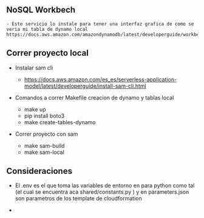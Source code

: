 

## NoSQL Workbech
    - Este servicio lo instale para tener una interfaz grafica de como se veria mi tabla de dynamo local
    https://docs.aws.amazon.com/amazondynamodb/latest/developerguide/workbench.settingup.html

## Correr proyecto local

- Instalar sam cli
    - https://docs.aws.amazon.com/es_es/serverless-application-model/latest/developerguide/install-sam-cli.html

- Comandos a correr Makefile creacion de dynamo y tablas local
    - make up
    - pip install boto3
    - make create-tables-dynamo

- Correr proyecto con sam
    - make sam-build
    - make sam-local

## Consideraciones

- El .env es el que toma las variables de entorno en para python como tal (el cual se encuentra aca shared/constants.py ) y en parameters.json son parametros de los template de cloudformation

- 
